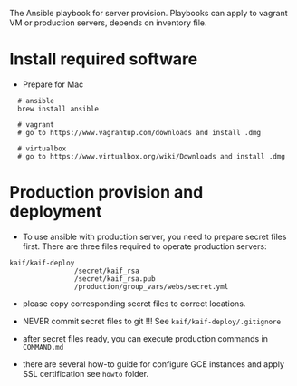 
The Ansible playbook for server provision. Playbooks can
apply to vagrant VM or production servers, depends on inventory file.

Install required software
==========================

* Prepare for Mac

```
  # ansible
  brew install ansible

  # vagrant
  # go to https://www.vagrantup.com/downloads and install .dmg

  # virtualbox
  # go to https://www.virtualbox.org/wiki/Downloads and install .dmg
```


Production provision and deployment
===================================

* To use ansible with production server, you need to prepare secret files first.
  There are three files required to operate production servers:

```
kaif/kaif-deploy
                /secret/kaif_rsa
                /secret/kaif_rsa.pub
                /production/group_vars/webs/secret.yml
```

* please copy corresponding secret files to correct locations.

* NEVER commit secret files to git !!! See `kaif/kaif-deploy/.gitignore`

* after secret files ready, you can execute production commands in `COMMAND.md`

* there are several how-to guide for configure GCE instances and apply SSL certification
  see `howto` folder.